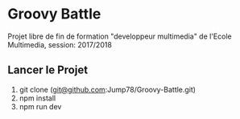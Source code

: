 # Groovy Battle

Projet libre de fin de formation "developpeur multimedia" de l'Ecole Multimedia, session: 2017/2018

## Lancer le Projet

1) git clone (git@github.com:Jump78/Groovy-Battle.git)
2) npm install
3) npm run dev

